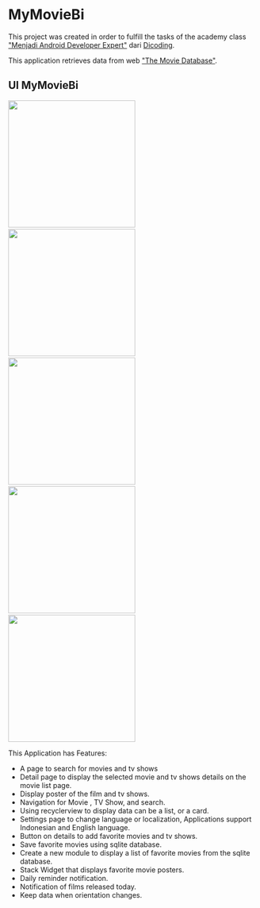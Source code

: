  #  MyMovieBi
 
 This project was created in order to fulfill the tasks of the academy class ["Menjadi Android Developer Expert"](https://www.dicoding.com/academies/14?course_ref=4ab7f7ccc61472e7c8d85283) 
 dari [Dicoding](https://www.dicoding.com).

 This application retrieves data from web ["The Movie Database"](https://www.themoviedb.org/).

 ## UI MyMovieBi

 <img src="https://github.com/FakhrurR/MyMovieBi/Screenshot/Navbar.png" width="256">&nbsp;&nbsp;&nbsp;
 <img src="https://github.com/FakhrurR/MyMovieBi/Screenshot/Movie.png" width="256">&nbsp;&nbsp;&nbsp;
 <img src="https://github.com/FakhrurR/MyMovieBi/Screenshot/Favorite.png" width="256">&nbsp;&nbsp;&nbsp;
 <img src="https://github.com/FakhrurR/MyMovieBi/Screenshot/Search.png" width="256">&nbsp;&nbsp;&nbsp;
 <img src="https://github.com/FakhrurR/MyMovieBi/Screenshot/Setting.png" width="256">

 This Application has Features:
 
 - A page to search for movies and tv shows 
 - Detail page to display the selected movie and tv shows details on the movie list page.
 - Display poster of the film and tv shows.
 - Navigation for Movie , TV Show, and search.
 - Using recyclerview to display data can be a list, or a card.
 - Settings page to change language or localization, Applications support Indonesian and English language.
 - Button on details to add favorite movies and tv shows.
 - Save favorite movies using sqlite database.
 - Create a new module to display a list of favorite movies from the sqlite database.
 - Stack Widget that displays favorite movie posters.
 - Daily reminder notification.
 - Notification of films released today.
 - Keep data when orientation changes.

 
 
